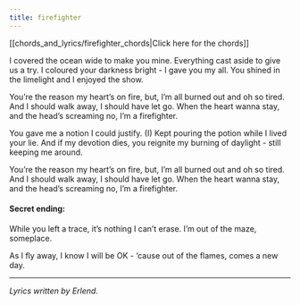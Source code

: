```yaml
---
title: firefighter
---
```


[[chords_and_lyrics/firefighter_chords|Click here for the chords]]

I covered the ocean wide
to make you mine.
Everything cast aside
to give us a try.
I coloured your darkness bright -
I gave you my all.
You shined in the limelight
and I enjoyed the show.

You’re the reason my heart’s on fire,
but, I’m all burned out and oh so tired.
And I should walk away, I should have let go.
When the heart wanna stay, and the head’s screaming no,
I’m a firefighter.

You gave me a notion I
could justify.
(I) Kept pouring the potion while
I lived your lie.
And if my devotion dies,
you reignite
my burning of daylight -
still keeping me around.

You’re the reason my heart’s on fire,
but, I’m all burned out and oh so tired.
And I should walk away, I should have let go.
When the heart wanna stay, and the head’s screaming no,
I’m a firefighter.

#### Secret ending:

While you left a trace,
it’s nothing I can’t erase.
I’m out of the maze,
someplace.

As I fly away,
I know I will be OK -
‘cause out of the flames,
comes a new day.

---

_Lyrics written by Erlend._